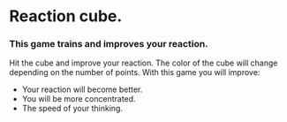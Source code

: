 # Reaction cube.
### This game trains and improves your reaction.
Hit the cube and improve your reaction. The color of the cube will change depending on the number of points.
With this game you will improve:
- Your reaction will become better.
- You will be more concentrated.
- The speed of your thinking.

